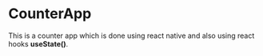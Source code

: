 # CounterApp
<p>This is a counter app which is done using react native and also using react hooks <b>useState()</b>.</p>
